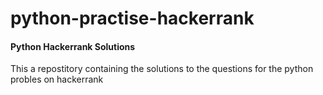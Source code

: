 # python-practise-hackerrank
#### Python Hackerrank Solutions
This a repostitory containing the solutions to the questions for the python probles on hackerrank
